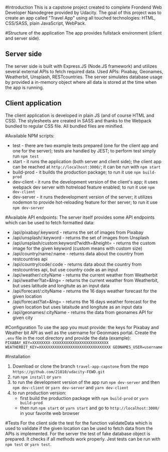 #Introduction
This is a capstone project created to complete Frondend Web Developer Nanodegree provided by Udacity.
The goal of this project was to create an app called "Travel App" using all touched technologies: HTML, CSS/SASS, plain JavaScript, WebPack.

#Structure of the application
The app provides fullstack environment (client and server side).
## Server side
The server side is built with Express.JS (Node.JS framework) and utilizes several external APIs to fetch required data.
Used APIs: Pixabay, Geonames, Weatherbit, Unsplash, RESTcountries.
The server simulates database usage by provided a in-memory object where all data is stored at the time when the app is running.
## Client application
The client application is developed in plain JS (and of course HTML and CSS). The stylesheets are created in SASS and thanks to the Webpack bundled to regular CSS file. All bundled files are minified.

#Available NPM scripts:
- test - there are two example tests prepared (one for the client app and one for the server); tests are handled by JEST; to perform test simply run `npm test`
- start - it runs the application (both server and client side); the client app can be reached at `http://localhost:3000/`; it can be run with `npm start`
- build-prod - it builds the production package; to run it use `npm build-prod`
- dev-client - it runs the development version of the client's app; it uses webpack dev server with hotreload feature enabled; to run it use `npm dev-client`
- dev-server - it runs thedevelopment version of the server; it utilizes nodemon to provide hot-reloading feature for ther server; to run it use `npm dev-server`

#Available API endpoints:
The server itself provides some API endpoints which can be used to fetch formatted data:
- /api/pixabay/:keyword - returns the set of images from Pixabay
- /api/unsplash/:keyword - returns the set of images from Unsplash
- /api/unsplash/custom:keyword?width=<width>&height=<height> - returns the custom image for the given keyword (custom means with custom size)
- /api/country/name/:name - returns data about the country from restcountries api
- /api/country/code/:code - returns data about the country from restcountries api, but use country code as an input
- /api/weather/:cityName - returns the current weather from Weatherbit
- /api/weather?lat=<lat>&lng=<lng> - returns the current weather from Weatherbit, but uses latitude and longitute as an input data
- /api/forecast/:cityName - returns the 16 days weather forecast for the given location
- /api/forecast?lat=<lat>&lng=<lng> - returns the 16 days weather forecast for the given location but uses lataitude and longitute as an input data
- /api/geonames/:cityName - returns the data from geonames API for given city

#Configuration
To use the app you must provide: the keys for Pixabay and Weather bit API as well as the username for Geonmaes portal.
Create the `.env` file in the root directory and provide the data (example):
`PIXABAY_KEY=XXXXXXXX-XXXXXXXXXXXXXXXXXXXXXXXXX
WEATHERBIT_KEY=XXXXXXXXXXXXXXXXXXXXXXXXXXXXXXXX
GEONAMES_USER=username`

#Installation
1. Download or clone the branch `travel-app-capstone` from the repo `https://github.com/21010/udacity-FEWD.git`
2. run `npm install` or `yarn`
3. to run the development version of the app run `npm dev-server` and then `npm dev-client` or `yarn dev-server` and `yarn dev-client`
4. to run production version:
    - first build the production package with `npm build-prod` or `yarn build-prod`
    - then run `npm start` or `yarn start` and go to `http://localhost:3000/` in your favorite web browser

#Tests
For the client side the test for the function validateData which is used to validate if the given location can be used to fetch data from the APIs is implemented.
For the server the test of fake database object is prepared. It checks if all methods work properly.
Jest tests can be run with `npm test` or `yarn test`.